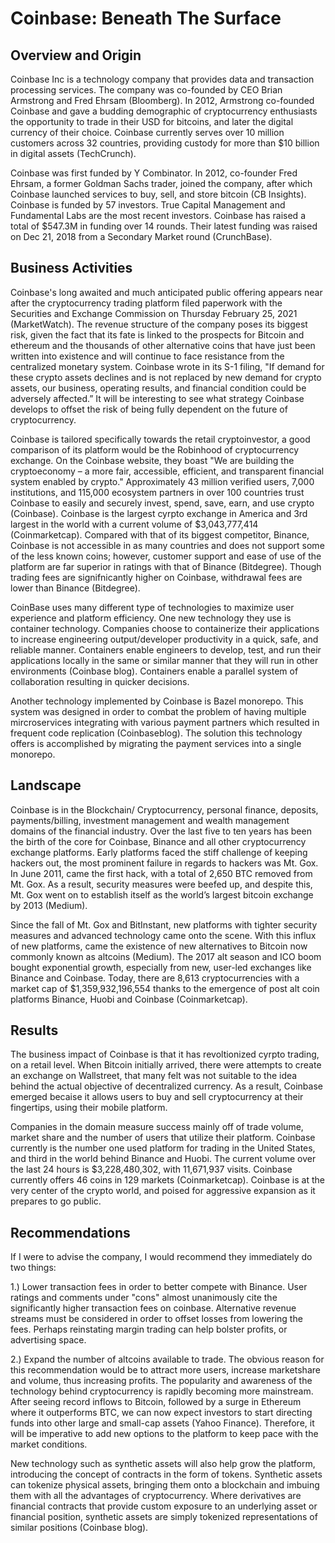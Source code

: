 # Coinbase: Beneath The Surface

## Overview and Origin
Coinbase Inc is a technology company that provides data and transaction processing services. The company was co-founded by CEO Brian Armstrong and Fred Ehrsam (Bloomberg). In 2012, Armstrong co-founded Coinbase and gave a budding demographic of cryptocurrency enthusiasts the opportunity to trade in their USD for bitcoins, and later the digital currency of their choice. Coinbase currently serves over 10 million customers across 32 countries, providing custody for more than $10 billion in digital assets (TechCrunch). 

Coinbase was first funded by Y Combinator. In 2012, co-founder Fred Ehrsam, a former Goldman Sachs trader, joined the company, after which Coinbase launched services to buy, sell, and store bitcoin (CB Insights). Coinbase is funded by 57 investors. True Capital Management and Fundamental Labs are the most recent investors. Coinbase has raised a total of $547.3M in funding over 14 rounds. Their latest funding was raised on Dec 21, 2018 from a Secondary Market round (CrunchBase).

## Business Activities

Coinbase's long awaited and much anticipated public offering appears near after the cryptocurrency trading platform filed paperwork with the Securities and Exchange Commission on Thursday February 25, 2021 (MarketWatch). The revenue structure of the company poses its biggest risk, given the fact that its fate is linked to the prospects for Bitcoin and ethereum and the thousands of other alternative coins that have just been written into existence and will continue to face resistance from the centralized monetary system. Coinbase wrote in its S-1 filing, "If demand for these crypto assets declines and is not replaced by new demand for crypto assets, our business, operating results, and financial condition could be adversely affected.” It will be interesting to see what strategy Coinbase develops to offset the risk of being fully dependent on the future of cryptocurrency.

Coinbase is tailored specifically towards the retail cryptoinvestor, a good comparison of its platform would be the Robinhood of cryptocurrency exchange. On the Coinbase website, they boast "We are building the cryptoeconomy – a more fair, accessible, efficient, and transparent financial system enabled by crypto." Approximately 43 million verified users, 7,000 institutions, and 115,000 ecosystem partners in over 100 countries trust Coinbase to easily and securely invest, spend, save, earn, and use crypto (Coinbase). Coinbase is the largest cyrpto exchange in America and 3rd largest in the world with a current volume of $3,043,777,414 (Coinmarketcap). Compared with that of its biggest competitor, Binance, Coinbase is not accessible in as many countries and does not support some of the less known coins; however, customer support and ease of use of the platform are far superior in ratings with that of Binance (Bitdegree). Though trading fees are signifnicantly higher on Coinbase, withdrawal fees are lower than Binance (Bitdegree).

CoinBase uses many different type of technologies to maximize user experience and platform efficiency. One new technology they use is container technology. Companies choose to containerize their applications to increase engineering output/developer productivity in a quick, safe, and reliable manner. Containers enable engineers to develop, test, and run their applications locally in the same or similar manner that they will run in other environments (Coinbase blog). Containers enable a parallel system of collaboration resulting in quicker decisions.

Another technology implemented by Coinbase is Bazel monorepo. This system was designed in order to combat the problem of having multiple mircroservices integrating with various payment partners which resulted in frequent code replication (Coinbaseblog). The solution this technology offers is accomplished by migrating the payment services into a single monorepo.

## Landscape

Coinbase is in the Blockchain/ Cryptocurrency, personal finance, deposits, payments/billing, investment management and wealth management domains of the financial industry. Over the last five to ten years has been the birth of the core for Coinbase, Binance and all other cryptocurrency exchange platforms. Early platforms faced the stiff challenge of keeping hackers out, the most prominent failure in regards to hackers was Mt. Gox. In June 2011, came the first hack, with a total of 2,650 BTC removed from Mt. Gox. As a result, security measures were beefed up, and despite this, Mt. Gox went on to establish itself as the world’s largest bitcoin exchange by 2013 (Medium).

Since the fall of Mt. Gox and BitInstant, new platforms with tighter security measures and advanced technology came onto the scene. With this influx of new platforms, came the existence of new alternatives to Bitcoin now commonly known as altcoins (Medium). The 2017 alt season and ICO boom bought exponential growth, especially from new, user-led exchanges like Binance and Coinbase. Today, there are 8,613 cryptocurrencies with a market cap of $1,359,932,196,554 thanks to the emergence of post alt coin platforms Binance, Huobi and Coinbase (Coinmarketcap).

## Results

The business impact of Coinbase is that it has revoltionized cyrpto trading, on a retail level. When Bitcoin initially arrived, there were attempts to create an exchange on Wallstreet, that many felt was not suitable to the idea behind the actual objective of decentralized currency. As a result, Coinbase emerged becaise it allows users to buy and sell cryptocurrency at their fingertips, using their mobile platform.

Companies in the domain measure success mainly off of trade volume, market share and the number of users that utilize their platform. Coinbase currently is the number one used platform for trading in the United States, and third in the world behind Binance and Huobi. The current volume over the last 24 hours is $3,228,480,302, with 11,671,937 visits. Coinbase currently offers 46 coins in 129 markets (Coinmarketcap). Coinbase is at the very center of the crypto world, and poised for aggressive expansion as it prepares to go public.

## Recommendations

If I were to advise the company, I would recommend they immediately do two things:

1.) Lower transaction fees in order to better compete with Binance. User ratings and comments under "cons" almost unanimously cite the significantly higher transaction fees on coinbase. Alternative revenue streams must be considered in order to offset losses from lowering the fees. Perhaps reinstating margin trading can help bolster profits, or advertising space.

2.) Expand the number of altcoins available to trade. The obvious reason for this recommendation would be to attract more users, increase marketshare and volume, thus increasing profits. The popularity and awareness of the technology behind cryptocurrency is rapidly becoming more mainstream. After seeing record inflows to Bitcoin, followed by a surge in Ethereum where it outperforms BTC, we can now expect investors to start directing funds into other large and small-cap assets (Yahoo Finance). Therefore, it will be imperative to add new options to the platform to keep pace with the market conditions.

New technology such as synthetic assets will also help grow the platform, introducing the concept of contracts in the form of tokens. Synthetic assets can tokenize physical assets, bringing them onto a blockchain and imbuing them with all the advantages of cryptocurrency. Where derivatives are financial contracts that provide custom exposure to an underlying asset or financial position, synthetic assets are simply tokenized representations of similar positions (Coinbase blog). 